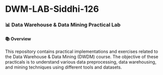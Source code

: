 # DWM-LAB-Siddhi-126
### 📊 Data Warehouse & Data Mining Practical Lab
#### 📚 Overview
This repository contains practical implementations and exercises related to the Data Warehouse & Data Mining (DWDM) course. The objective of these practicals is to understand various data preprocessing, data warehousing, and mining techniques using different tools and datasets.
